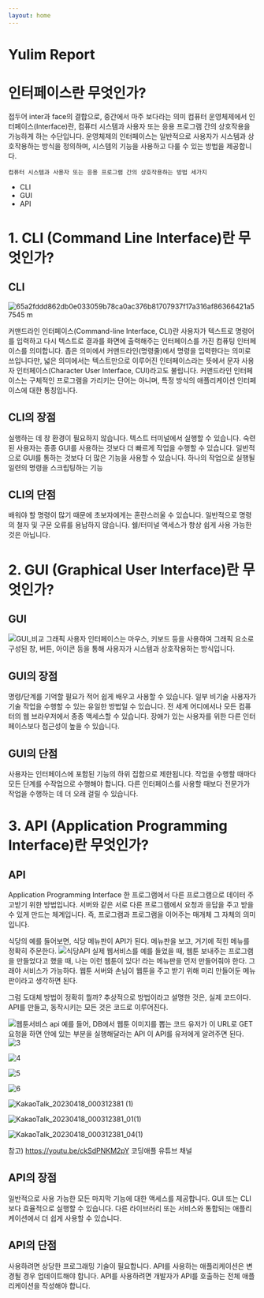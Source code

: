 ```yaml
---
layout: home
---
```


# Yulim Report

# 인터페이스란 무엇인가?
접두어 inter과 face의 결합으로, 중간에서 마주 보다라는 의미
컴퓨터 운영체제에서 인터페이스(Interface)란, 컴퓨터 시스템과 사용자 또는 응용 프로그램 간의 상호작용을 가능하게 하는 수단입니다. 
운영체제의 인터페이스는 일반적으로 사용자가 시스템과 상호작용하는 방식을 정의하며, 시스템의 기능을 사용하고 다룰 수 있는 방법을 제공합니다.

    컴퓨터 시스템과 사용자 또는 응용 프로그램 간의 상호작용하는 방법 세가지
- CLI
- GUI
- API

# 1. CLI (Command Line Interface)란 무엇인가?
## CLI
![65a2fddd862db0e033059b78ca0ac376b81707937f17a316af86366421a57545 m](https://user-images.githubusercontent.com/52950523/232535651-31df31e5-8a60-48fc-8680-7281e1aac4d3.png)

커맨드라인 인터페이스(Command-line Interface, CLI)란 사용자가 텍스트로 명령어를 입력하고 다시 텍스트로 결과를 화면에 출력해주는 인터페이스를 가진 컴퓨팅 인터페이스를 의미합니다. 좁은 의미에서 커맨드라인(명령줄)에서 명령을 입력한다는 의미로 쓰입니다만, 넓은 의미에서는 텍스트만으로 이루어진 인터페이스라는 뜻에서 문자 사용자 인터페이스(Character User Interface, CUI)라고도 불립니다. 커맨드라인 인터페이스는 구체적인 프로그램을 가리키는 단어는 아니며, 특정 방식의 애플리케이션 인터페이스에 대한 통칭입니다.

## CLI의 장점
실행하는 데 창 환경이 필요하지 않습니다. 텍스트 터미널에서 실행할 수 있습니다.
숙련된 사용자는 종종 GUI를 사용하는 것보다 더 빠르게 작업을 수행할 수 있습니다.
일반적으로 GUI를 통하는 것보다 더 많은 기능을 사용할 수 있습니다.
하나의 작업으로 실행될 일련의 명령을 스크립팅하는 기능

## CLI의 단점
배워야 할 명령이 많기 때문에 초보자에게는 혼란스러울 수 있습니다.
일반적으로 명령의 철자 및 구문 오류를 용납하지 않습니다.
쉘/터미널 액세스가 항상 쉽게 사용 가능한 것은 아닙니다.

# 2. GUI (Graphical User Interface)란 무엇인가?
## GUI
![GUI_비교](https://user-images.githubusercontent.com/52950523/232535741-a51f9352-264b-428f-9eba-e2c4034ad97e.jpg)
그래픽 사용자 인터페이스는 마우스, 키보드 등을 사용하여 그래픽 요소로 구성된 창, 버튼, 아이콘 등을 통해 사용자가 시스템과 상호작용하는 방식입니다.

## GUI의 장점
명령/단계를 기억할 필요가 적어 쉽게 배우고 사용할 수 있습니다.
일부 비기술 사용자가 기술 작업을 수행할 수 있는 유일한 방법일 수 있습니다.
전 세계 어디에서나 모든 컴퓨터의 웹 브라우저에서 종종 액세스할 수 있습니다.
장애가 있는 사용자를 위한 다른 인터페이스보다 접근성이 높을 수 있습니다.

## GUI의 단점
사용자는 인터페이스에 포함된 기능의 하위 집합으로 제한됩니다.
작업을 수행할 때마다 모든 단계를 수작업으로 수행해야 합니다.
다른 인터페이스를 사용할 때보다 전문가가 작업을 수행하는 데 더 오래 걸릴 수 있습니다.

# 3. API (Application Programming Interface)란 무엇인가?
## API
Application Programming Interface
한 프로그램에서 다른 프로그램으로 데이터 주고받기 위한 방법입니다.
 서버와 같은 서로 다른 프로그램에서 요청과 응답을 주고 받을 수 있게 만드는 체계입니다. 즉, 프로그램과 프로그램을 이어주는 매개체 그 자체의 의미입니다.

식당의 예를 들어보면, 식당 메뉴판이 API가 된다. 메뉴판을 보고, 거기에 적힌 메뉴를 정확히 주문한다.
![식당API](https://user-images.githubusercontent.com/52950523/232527261-4632a047-22e0-4896-a657-7e0a7134b870.png)
실제 웹서비스를 예를 들었을 때, 웹툰 보내주는 프로그램을 만들었다고 했을 때, 나는 이런 웹툰이 있다! 라는 메뉴판을 먼저 만들어줘야 한다. 그래야 서비스가 가능하다. 웹툰 서버와 손님이 웹툰을 주고 받기 위해 미리 만들어둔 메뉴판이라고 생각하면 된다.

그럼 도대체 방법이 정확히 뭘까? 추상적으로 방법이라고 설명한 것은, 실제 코드이다. API를 만들고, 동작시키는 모든 것은 코드로 이루어진다.

![웹툰서비스 api](https://user-images.githubusercontent.com/52950523/232527293-783ed675-53b7-4ddd-945d-76b45161b92e.png)
예를 들어, DB에서 웹툰 이미지를 뽑는 코드
유저가 이 URL로 GET 요청을 하면 안에 있는 부분을 실행해달라는 API
이 API를 유저에게 알려주면 된다.
![3](https://user-images.githubusercontent.com/52950523/232527327-dab3ab9b-c8da-4e8a-a328-f284fec8b6ee.png)

![4](https://user-images.githubusercontent.com/52950523/232527337-494e24d5-8dd8-402c-a988-cab36efc8da0.png)

![5](https://user-images.githubusercontent.com/52950523/232528290-590ff381-b4a1-443c-ae7b-d8002ee0c5c6.png)

![6](https://user-images.githubusercontent.com/52950523/232527298-7f3c56a0-7bf8-4123-bf22-82ece38cdd9c.png)

![KakaoTalk_20230418_000312381 (1)](https://user-images.githubusercontent.com/52950523/232534071-b99bd175-9e04-4159-8058-64cc811e13da.png)

![KakaoTalk_20230418_000312381_01(1)](https://user-images.githubusercontent.com/52950523/232534120-c31f8755-1417-4326-9d01-de9932e97dc4.png)

![KakaoTalk_20230418_000312381_04(1)](https://user-images.githubusercontent.com/52950523/232534166-a1d2e84f-b629-4ca6-a36d-e22607f6848a.png)

참고) https://youtu.be/ckSdPNKM2pY 코딩애플 유튜브 채널

## API의 장점
일반적으로 사용 가능한 모든 마지막 기능에 대한 액세스를 제공합니다.
GUI 또는 CLI보다 효율적으로 실행할 수 있습니다.
다른 라이브러리 또는 서비스와 통합되는 애플리케이션에서 더 쉽게 사용할 수 있습니다.

## API의 단점
사용하려면 상당한 프로그래밍 기술이 필요합니다.
API를 사용하는 애플리케이션은 변경될 경우 업데이트해야 합니다.
API를 사용하려면 개발자가 API를 호출하는 전체 애플리케이션을 작성해야 합니다.
